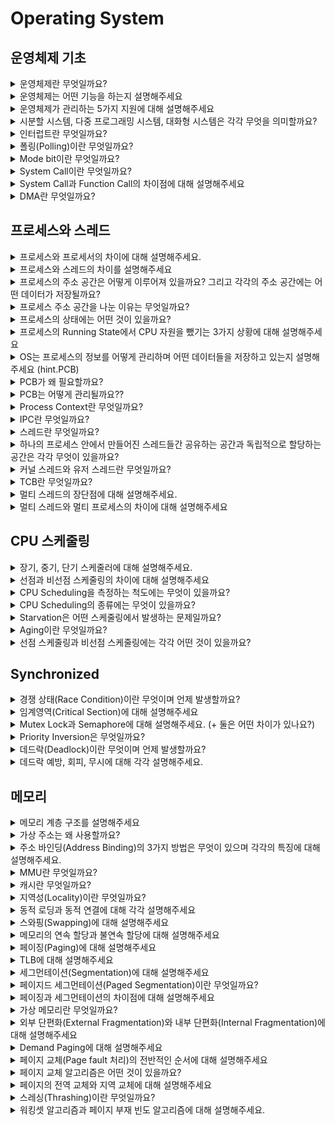 # Operating System

## 운영체제 기초
<details>
<summary>운영체제란 무엇일까요?</summary>

<hr>

**운영 체제(OS, Operating System)** 란 컴퓨터 시스템의 자원을 효율적으로 관리하며 사용자가 컴퓨터를 편리하고 효과적으로 사용할 수 있는 환경을 제공하는 여러 프로그램들의 모임이다. 그리고 응용 프로그램과 하드웨어 간의 인터페이스로서 다른 응용 프로그램이 유용한 작업을 할 수 있도록 환경을 제공해준다.

넓은 의미에서는 커널 뿐만 아니라 시스템을 위한 유틸리티를 포함하는 개념을 갖고 있으며 좁은 의미에서는 메모리에 올라가있는 커널을 의미한다.

> 커널이란?
>
> - 전체 운영체제 코드 중 메모리에 올라가있는 부분을 커널이라고 한다.

<hr>
</details>

<details>
<summary>운영체제는 어떤 기능을 하는지 설명해주세요</summary>

<hr>

- CPU 스케줄링
- 메모리 관리
- 파일 관리
- 입출력 관리
- 프로세스 관리
- 네트워킹
- 보호
    - 시스템의 오류를 검사하고 복구합니다.
    - 자원 보호 기능을 제공합니다.

<hr>
</details>

<details>
<summary>운영체제가 관리하는 5가지 지원에 대해 설명해주세요</summary>

<hr>

**프로세스 관리**

- 프로세스의 스케줄링과 동기화 관리를 담당한다.
- 프로세스의 생성과 제거, 시작과 정지, 메시지 전달 등의 기능을 담당한다.

**저장장치 관리**

저장장치에는 1차 저장장치인 메인 메모리와 2차 저장장치인 하드디스크, NAND등이 있다. 운영체제는 이러한 저장장치를 관리하며 프로세스에게 메모리 할당 및 회수, 파일 생성과 삭제, 변경, 유지 등의 관리를 한다.

- 1차 저장장치 (Main Memory)
    - 프로세스에 할당하는 메모리
    - 영역의 할당과 해제각 메모리 영역 간의 침범 방지
    - 메인 메모리의 효율적 활용을 위한 가상 메모리 기능
- 2차 저장장치(HDD, NAND Flash Memory 등)
    - 파일 형식의 데이터 저장
    - 이런 파일 데이터 관리를 위한 파일 시스템을 OS에서 관리
    - `FAT, NTFS, EXT2, JFS, XFS` 등 많은 파일 시스템들이 개발되어 사용 중

**네트워킹**

TCP/IP기반의 인터넷에 연결하거나 응용 프로그램이 네트워크를 사용하면 OS에서 네트워크 프로토콜을 지원해야한다. 이처럼 OS는 응용 프로그램과 하드웨어 사이의 인터페이스 역하을 하며 하드웨어를 소프트웨어적으로 제어 및 관리를 하는 것을 알 수 있다.

**주변장치 관리**

- 입출력 장치의 스케줄링 및 전반적인 관리를 담당한다.
- 디바이스 드라이버를 OS가 관리하여 여러 하드웨어를 사용할 수 있게 해준다.

**사용자 관리**

사용자별 계정을 관리할 수 있는 사용자 관리 기능을 제공한다.

<hr>
</details>

<details>
<summary>시분할 시스템, 다중 프로그래밍 시스템, 대화형 시스템은 각각 무엇을 의미할까요?</summary>

<hr>

- CPU 작업시간을 여러 프로그램이 나누어 쓰는 시스템을 **시분할 시스템(time sharing system)**이라고 부른다.
- 메모리 공간을 분할해 여러 프로그램들을 동시에 메모리에 올려서 처리하는 시스템을 **다중 프로그래밍 시스템(multi-programming system)**이라고 한다.
- 사용자 관점에서 각 프로그램에 대한 키보드 입력의 결과를 곧바로 화면에 보여주는 것과 같은 시스템을 **대화형 시스템(interactive system)**이라고 한다.

→ 세 시스템 모두 여러 프로그램이 하나의 컴퓨터에서 동시에 실행되는 다중작업용 운영체제에 속한다.

<hr>
</details>

<details>
<summary>인터럽트란 무엇일까요?</summary>

<hr>

CPU가 프로그램을 실행하고 있는중 예기치 않은 상황이나 지금보다 먼저 수행해야하는 일이  발생한 경우 현재 실행 중인 작업을 즉시 중단하고, 발생된 상황에 대한 우선 처리가 필요함을 CPU에게 알리는 것을 의미한다.

- 하드웨어적으로 시그널을 확인하는 방식이다.
- 인터럽트 발생시에만 처리를 하여 시스템 부하가 적다.

이러한 인터럽트는 크게 하드웨어 인터럽트와 소프트웨어 인터럽트로 나뉘게 된다.

### 하드웨어 인터럽트

각각의 Hardware I/O device에서 발생한 인터럽트를 하드웨어 인터럽트라고 한다.

- 종류
  - 입출력 인터럽트 (I/O interrupt) - 입출력 작업의 종료나 입출력 오류에 의해 CPU의 기능이 요청됨
  - 정전,전원 이상 인터럽트(Power fail interrupt) - 전원 공급의 이상
  - 기계 착오 인터럽트(Machine check interrupt) - CPU의 기능적인 오류
  - 외부 신호 인터럽트(External interrupt) - I/O 장치가 아닌 오퍼레이터나 타이머에 의해 의도적으로 프로그램이 중단된 경우

### 소프트웨어 인터럽트 (= trap)

- CPU 내부에서 자신이 실행한 명령이나 CPU의 명령 실행에 관련된 모듈이 발생하는 경우 발생한다.
- 프로그램의 오류에 의해 생기거나 System call을 호출할 때 발생한다.
- 종류
  - **System call**: 애플리케이션이 kernel의 함수를 실행하기 위해 system call을 발생시킨다.
  - Exception
    - divide by zero, overflow/underflow, etc..

### 인터럽트 실행 과정

![Untitled](img/os/interrupt.png)

- Device controller는 요청한 작업이 끝나면 interrupt를 발생시켜 interrupt request line에 쌓아 둔다.
- CPU는 각각의 instruction이 끝날 때마다 interrupt line이 setting됐는지 확인을 하고 setting됐으면 CPU는 instruction의 수행을 멈추고 interrupt handler를 통해 interrupt를 처리한다.
- Interrupt가 발생하면 CPU는 interrupt vector로 실행을 전송한다. Interrupt vector는 interrupt service routine의 address를 알고 있어 해당 address를 알려주고 CPU는 해당 service routine을 실행시킨다. 실행이 끝나면 작업을 마친 프로세스를 block 상태에서 ready상태로 변경하고 기존의 수행 중이던 process를 이어서 수행한다. (프로세스의 우선순위에 따라 인터럽트 처리를 마친 프로세스를 바로 실행할 수도 있다.)

### 📚 Reference
- [인터럽트(Interrupt)의 개념과 종류](https://raisonde.tistory.com/entry/%EC%9D%B8%ED%84%B0%EB%9F%BD%ED%8A%B8Interrupt%EC%9D%98-%EA%B0%9C%EB%85%90%EA%B3%BC-%EC%A2%85%EB%A5%98)
- [[OS] Interrupt 인터럽트란?](https://doh-an.tistory.com/31)

<hr>
</details>

<details>
<summary>폴링(Polling)이란 무엇일까요?</summary>

<hr>

- 인터럽트와 같게 CPU가 다른 프로세스를 실행하는 동안 디바이스로 부터 발생하는 이벤트들을 처리하는 방법 중 하나이다.
- 폴링 방식은 특정 주기마다 CPU가 디바이스들이 serving(이벤트 처리)이 필요한지 체크하여야해서 CPU 사이클의 낭비가 발생한다.
    - 폴링은 특정 주기마다 CPU가 디바이스를 poll할 때만 serving이 가능하다. 하지만 인터럽트는 언제든지 발생할 수 있다.
- 인터럽트와 다르게 소프트웨어적으로 시그널을 확인하는 방식이다.
- 장점으로는 구현이 쉽고 우선순위의 변경이 용이하다는 점이 있다.

> 인터럽트는 폴링 방식과 다르게 하드웨어로 지원을 받아야하는 제약이 있다. 하지만 폴링 방식보다 신속하게 대응하는 것이 가능하여 실시간 대응이 필요할 때 필수적인 기능이다. 즉, 인터럽트는 발생시기를 예측하기 힘든 경우 컨트롤러가 가장 빠르게 대응할 수 있는 방식이다.


### 📚 Reference
- [Interrupt와 polling의 차이](https://seonggyu.tistory.com/26)

<hr>
</details>

<details>
<summary>Mode bit이란 무엇일까요?</summary>

<hr>

- 사용자 장치의 잘못된 수행으로 다른 프로그램 및 운영체제에 피해가 가지 않도록 하기 위한 Mode bit이라는 보호장치가 존재한다.
- Mode bit은 **하드웨어적**으로 두가지 모드의 operation을 지원한다.
  - 1이면 user mode (사용자 프로그램 수행)
  - 0이면 kernel mode (OS코드 수행)
- Privileged instruction은 파일을 다루거나 I/O에게 request를 하는 등 OS만 실행할 수 있는 instruction으로 kernel mode에서만 수행가능하다.
- 만약 user mode에서 실행하려고 하면 프로그램을 종료하고 software interrupt가 발생한다. User Program이 hardware에 접근하려면 system call을 통해 실행하여야 한다.

<hr>
</details>

<details>
<summary>System Call이란 무엇일까요?</summary>

<hr>

User program이 접근하지 못하는 OS만의 Privileged instruction을 실행하기 위해 OS에게 특정 일들을 수행해달라고 요청하는 것으로 Software interrupt이다. 이는 User program과 OS사이의 interface를 제공한다.

System call이 발생하면 mode bit을 0으로 변경하여 요청된 작업을 처리하고 다시 유저모드인 1로 변경하여 유저 프로세스가 수행되게 된다.

<hr>
</details>

<details>
<summary>System Call과 Function Call의 차이점에 대해 설명해주세요</summary>

<hr>

![Untitled](img/os/systemCall_vs_functionCall.png)

fuction call은 같은 process 내에서 process 내에 있는 function 을 불러서 수행하는 것이다. 반면에 System call은 OS의 도움을 받아 OS의 function을 불러서 수행하는 것이다.

<hr>
</details>

<details>
<summary>DMA란 무엇일까요?</summary>

<hr>

- 모든 메모리의 접근은 CPU에 의해 접근이 가능하여, 메모리의 접근을 위해서는 CPU에게 인터럽트를 발생시켜 부탁해야 했다. 이러한 구조는 모든 메모리 연산이 필요할 때마다 interrupt를 발생시키고, CPU는 인터럽트를 처리하기 위해 로컬버퍼와 메모리 사이에서 데이터를 옮기는 일까지 진행했다. 이러한 이유때문에 CPU의 효율성이 떨어지는 문제가 존재하였다. 비효율을 극복하기 위해 CPU이외에 메모리 접근이 가능한 장치가 있는데 이를 DMA(Direct Memory Access)라고 한다.
- DMA는 일종의 컨트롤러 장치로서, CPU가 입출력 장치들의 메모리 접근 요청에 의해 자주 인터럽트 당하는 것을 막아주는 역할을 한다.
- **DMA를 사용하면 로컬버퍼에서 메모리로 데이터를 읽어오는 작업을 CPU가 아닌 DMA가 대행하게 된다.** 덕분에 CPU가 인터럽트를 처리할 필요가 없다.
- DMA는 바이트단위가 아닌 블록 단위로 데이터를 메모리로 읽어온 후 CPU에게 인터럽트를 발생시켜 작업의 완료를 알린다.
  - CPU에 발생하는 인터럽트의 빈도를 줄여 CPU를 좀 더 효울적으로 관리할 수 있게 해준다.

<hr>
</details>

## 프로세스와 스레드
<details>
<summary>프로세스와 프로세서의 차이에 대해 설명해주세요.</summary>

<hr>

- 프로세스는 코드로 작성된 프로그램이 메모리에 적재되어 사용할 수 있는 상태가 된 것이다. 즉, 메모리 상에서 실행중인 프로그램을 프로세스라고 한다.
- 프로세서는 CPU를 의미한다.

<hr>
</details>

<details>
<summary>프로세스와 스레드의 차이를 설명해주세요</summary>

<hr>

- 프로세스는 메모리에 적재된 하나의 프로그램을 의미한다.
- 스레드는 CPU에서 동작하는 가장 작은 단위의 작업 단위이다.

> 프로세스는 운영체제로부터 자원을 할당받는 작업의 단위이고 스레드는 프로세스가 할당받은 자원을 이용하는 실행의 단위이다.

> 하나의 프로세스는 1개 이상의 여러 스레드가 들어갈 수 있으며 컨테이너는 스레드를 관리하는 컨테이너로 볼 수 있다.

<hr>
</details>

<details>
<summary>프로세스의 주소 공간은 어떻게 이루어져 있을까요? 그리고 각각의 주소 공간에는 어떤 데이터가 저장될까요?</summary>

<hr>

- **Text (Code)**: 코드 자체를 구성하는 메모리 영역
- **Data**:  전역변수, 정적 변수, 배열과 같은 static data (global variable)
  - 초기화된 데이터는 data 영역에 저장하며 초기화되지 않은 데이터는 bss 영역에 저장한다.
- **Stack**: 지역변수, 매개변수, 리턴 값과 같은 데이터를 저장하는 임시 메모리 영역이다. (local variable, function parameter, return address)
- **Heap**: run time 시점에 동적 할당되는 데이터들이 저장된다. (malloc, java object)

  > C에서 Pointer 변수 같은 경우 stack에는 데이터의 주소값들이 저장이 되고 heap에는 실제 값이 저장된다.

  > Java의 경우 객체 생성에서 비슷한 예시가 있다.
  >
  >
  > ![Untitled](img/os/process_stack_heap.png)
  >
  > int a,b는 local variable이어서 stack에 저장이 되고 class1 obj도 local variable이어서 stack에 저장이 되는데 object의 실제 내용은 heap에 저장이 되고 stack에서는 주소값을 갖고 있다. object는 생성이 되면 처음에는 stack에 주소값만 생성이 되고 실제로 할당이 되면 그때서야 heap이 생성되고 실제 데이터가 저장이 된다.

<hr>
</details>

<details>
<summary>프로세스 주소 공간을 나눈 이유는 무엇일까요?</summary>

<hr>

최대한 데이터를 공유하며 메모리 사용량을 줄이기 떄문이다.

Code와 같은 프로그램 자체의 정보는 같은 변함이 없는 같은 내용이기에 따로 관리를 하며 공유를 한다. 반면에 Stack, Data는 스택 구조의 특성과 전역 변수의 활용성을 위해서 나누게 되었다.

<hr>
</details>

<details>
<summary>프로세스의 상태에는 어떤 것이 있을까요?</summary>

<hr>

![Untitled](img/os/process_state.png)

- **New**: process가 생성중인 상태
- **Ready**: CPU를 사용하려고 기다리는 상태 (할당이 되면 바로 시행하려고 proces 가 메모리에 올라가 있다.)
- **Running**: CPU를 잡고 instruction을 수행중인 상태
- **Blocked(wait, sleep)**: CPU를 주어도 당장 instruction을 수행할 수 없는 상태, process 자신이 요청한 event (I/O, 공유하는 데이터 등)가 즉시 만족되지 않아 이를 기다리는 상태이다. 요청한 event가 수행을 마치면 interrupt를 발생시키고 blocked상태의 process를 ready queue에 옮겨준다.
- **Terminated**: 수행이 끝난 상태

<hr>
</details>

<details>
<summary>프로세스의 Running State에서 CPU 자원을 뺐기는 3가지 상황에 대해 설명해주세요</summary>

<hr>

1. Interrupt가 발생했을 때 (timer도 포함)
2. I/O request를 하기 위해 system call을 하여 waiting상태로 넘어가는 경우
3. Process의 수행이 끝나서 terminated로 되는 경우

<hr>
</details>

<details>
<summary>OS는 프로세스의 정보를 어떻게 관리하며 어떤 데이터들을 저장하고 있는지 설명해주세요 (hint.PCB)</summary>

<hr>
각각의 Process들은 OS의 관리를 받게 되는데 이때 OS는 process의 현재 정보들을 알기 위해 PCB(Process Control Block)를 사용한다.

PCB는 아래의 정보들을 저장하고 있다.

- Process **state**
- Process number: process id (**pid**)
- **Program counter** (PC) - next instruction address
- **CPU register** – contents of registers (in CPU)
- etc (Owner, CPU Usage, Memory Usage, Process Priority, I/O status information)

<hr>
</details>

<details>
<summary>PCB가 왜 필요할까요?</summary>

<hr>

CPU core는 하나의 프로세스가 사용하지 않고 여러 프로세스가 공유해서 사용한다. 이때 프로세스의 교체(Context switching)이 발생할 때마다 실행중인 CPU에 올라간 프로세스의 정보를 변경해야하고, 프로세스들은 추후 CPU 이용 순서가 왔을 때 이전 작업 내용을 이어서 하기 위해 정보를 저장해야할 필요가 있다. 운영체제는 이러한 프로세스의 정보를 PCB를 통해 저장하고 관리하고 있다.

Context Switching이 발생할 때는 PCB의 값들을 변경하게 되며 PCB의 정보를 통해 연산을 이어서 한다.

<hr>
</details>

<details>
<summary>PCB는 어떻게 관리될까요??</summary>

<hr>

- kernel의 data영역은 CPU, memory, disk등의 데이터들을 각각 갖고 있다. 그리고 각각의 process의 정보들을 갖고 있는 PCB들이 존재한다. 즉, PCB는 kernel의 data 영역에서 관리된다.

  ![Untitled](img/os/pcb_in_os.png)

- 이때 PCB들은 Linked List 방식으로 관리가 된다. PCB List Head에 PCB들이 생성될 때마다 붙게 된다. 주소값으로 연결이 이루어져 있는 연결리스트이기 때문에 삽입 삭제가 용이하다.
- 프로세스가 생성되면 PCB가 생성되고 프로세스가 종료되면 PCB도 제거된다.

<hr>
</details>

<details>
<summary>Process Context란 무엇일까요?</summary>

<hr>

- 프로세스 문맥(Process Context)이란 프로세스가 현재 어떤 상태에서 수행되고 있는지 정확히 규명하기 위해 필요한 정보를 의미한다.
- 시분할 시스템에서는 CPU의 제어권을 공유하기에 프로세스를 재개하는 시점에 대한 정보를 알기 위해 Process Context를 이용한다.
- 프로세스의 주소공간(코드, 데이터, 스택 상태)등을 비롯해 레지서터의 값, 시스템 콜 등을 통해 커널에서 수행한 일의 상태, 프로세스에 관해 커널이 관리하고 있는 각종 정보 등을 포함한다.
- 하드웨어 문맥, 프로세스 주소 공간, 커널상의 문맥으로 나누어볼 수 있다.
  - 하드웨어 문맥: CPU의 수행 상태를 나태는 것으로 **PC**와 **레지스터**에 저장한 값들
  - 프로세스 주소 공간: **코드**, **데이터**, **스택**으로 구성되는 주소공간
  - 커널 상의 문맥: **PCB**, **커널 스택**과 같은 자료구조
- 실행중인 프로세스가 발생할 때, 문맥을 교환하는 것을 Context Switching이라고 한다.
  - Context Switching은 타이머 인터럽트나 입출력 요청 시스템 콜을 통해 프로세스가 blocking 상태로 이동할 때만 발생하며, 그 외의 system call이나 context switching에는 발생하지 않는다.

    > 단순히 사용자 모드에서 커널 모드로 바뀌어 특권명령을 수행하는 시스템 콜이나 인터럽트는 단순히 커널 모드에서 처리하고 사용자모드로 바뀌게 된다. context switching은 없다!!!


<hr>
</details>

<details>
<summary>IPC란 무엇일까요?</summary>

<hr>

경우에 따라서 독립적인 프로세스들이 협력할 때 업무의 효율성이 증진될 수 있다.

- 부분적인 처리 결과나 정보 공유, 처리 속도 향상 등

이를 위해 운영체제는 프로세스간 협력 메커니즘을 제공한다. 대표적으로는 **IPC(Inter-Proess Communiacation)**이 있다.

즉, IPC란 하나의 컴퓨터 안에서 실행 중인 서로 다른 프로세스간에 발생하는 통신을 말한다.

### IPC 종류

> 대표적인 Message Passing과 Shared Memory만 알아도 된다.
>

**익명 PIPE**

익명 파이프는 부모-자식 프로세스간 통신처럼 통신할 프로세스를 명확히 알 수 있는 경우에 사용한다.

파이프는 두 개의 데이터를 연결하는데 하나의 프로세스는 데이터를 쓰기만하고, 다른 프로세스는 데이터를 읽기만하는 단방향 통신이다. (**반이중 통신**이라고도 불린다.) 그래서 양방향 통신을 하고 싶으면 2개의 파이프를 만들어야 한다.

간단하게 사용할 수 있는 장점이 있고 단순한 데이터의 흐름을 가질 땐 해당 파이프를 사용하는 것이 효율적이나 **전이중통신(양방향 통신)**을 위해 2개의 파이프를 만들어야 할 때는 구현이 복잡해진다는 단점이 있다.

**Named PIPE(FIFO)**

Named 파이프는 전혀 모르는 상태의 프로세스들 사이의 통신에 사용한다.

부모 프로세스와 무관한 다른 프로세스도 통신이 가능하다. 하지만 익명 파이프처럼 읽기/쓰기가 동시에 불가능하여 전이중 통신을 만들기 위해서는 2개의 파이프를 만들어야 한다.

**Message Passing**

두 프로세스의 주소 공간이 달라 메시지를 직접 전달할 수는 없고 통신하기를 원하는 두 프로세스 사이에 communication link를 생성한 후 커널의 `send()`, `recieve()` 연산을 통해 메시지를 주고받는다.

> `send()`, `recieve()` 연산은 시스템 콜을 통해 사용할 수 있다.
>

메시지 전달은 전송 대상이 다른 프로세스인지 아니면 메일박스라는 일종의 저장공간인지에 따라 다시 직접 통신(direct communication)과 간접 통신(indirect communication)으로 나뉘게 된다.

**Shared Memory**

파이프, 메시지 큐가 통신을 이용한 설비라면, **공유 메모리는 데이터 자체를 공유하도록 지원하는 설비**이다.

Shared memory를 사용하면 특수한 공간이 생기는데 이 공간을 process들이 각자 자신의 공간이라고 생각하며 사용한다. 프로세스가 공유 메모리 할당을 커널에 요청하면 커널은 해당 프로세스에 메모리 공간을 할당해주고 이후에 모든 프로세스는 해당 메모리에 접근할 수 있다.

해당 방법은 중개자 없이 곧바로 메모리에 접근할 수 있어서 IPC 중에서 가장 빠르게 작동한다. 하지만 2개 이상의 Process가 동시에 접근하려는 문제(Proces synchronization)와 Multi Processor에서의 Cache Coherence Problem이 발생할 수 있다.

**Memory Map**

공유 메모리처럼 메모리를 공유하는 방법이다. 메모리 맵은 열린 파일을 메모리에 매핑시켜 공유하는 방식이다.

주로 파일로 대용량 데이터를 공유해야 할 때 사용한다.

**Socket**

네트워크 통신을 통해 데이터를 공유한다.

클라이언트와 서버가 소켓을 통해서 통싢는 구조로 원격에서 프로세스간 데이터를 공유할 때 사용한다.

> 이러한 IPC 통신에서 프로세스 간 데이터를 동기화하고 보호하기 위해 세마포어와 뮤텍스를 사용한다.

<hr>
</details>

<details>
<summary>스레드란 무엇일까요?</summary>

<hr>

CPU가 동작하는 가장 작은 단위를 스레드(thread)라고 한다.
사용자들이 2개의 같은 program을 이용하는 경우는 program들은 동일한 code를 실행하고 data들을 공유하고 싶을 것이다. 그래서 code와 data를 같이 공유하며 사용하자라고 만든 것이 thread이다

- 하나의 Process는 한개 이상의 스레드로 구성된다.
- 동일한 프로그램을 여러 개 띄우더라도 process가 하나만 만들어진다. (code, data이 하나만 만들어진다는 뜻.)
- IPC없이 바로 shared memory에 접근 가능하다
- Process들끼리 바꾸는 context switching보다 Thread를 변경하는 것이 overhead가 적다.
- 새로운 스레드를 만들 때는 PC, Register, Stack에 대한 공간만 만들면 됨으로 프로세스를 만드는 것보다 memory와 time 측면에서 이점이 있다.

<hr>
</details>

<details>
<summary>하나의 프로세스 안에서 만들어진 스레드들간 공유하는 공간과 독립적으로 할당하는 공간은 각각 무엇이 있을까요?</summary>

<hr>

- 공유하는 공간: Code, Data (OS Resource도 공유한다.)
- 각각 관리하는 공간: PC, Register, Stack
  - TCB(Thread Control Block)으로 관리

<hr>
</details>

<details>
<summary>커널 스레드와 유저 스레드란 무엇일까요?</summary>

<hr>

### Kernel thread

- thread_create system call을 통해 생성되며 Kernel의 support를 받아 kernel이 thread의 존재를 알게 된다.
- 각각의 thread는 TCB를 갖는다. (TCB의 정보들은 PCB안에 있다.)
- **장점** : Parallelism과 Concurrency를 지원한다.

  (Concurrency: 하나의 스레드가 block 상태에 있어도 다른 스레드가 실행 가능하다.)

- **단점** : thread들은 kernel을 통해서 operation을 해야하기에 User thread보다 무겁다.

### User thread

![Untitled](img/os/user_thread.png)

- Implement thread in user library.
- 생성을 위해 system call이 필요 없다.
- 하나의 kernel thread안에 여러 개의 user thread가 mapping되어서 만들어진다.
- **장점** : kernel이 존재를 몰라서 user space안에서 thread library에 의해 관리된다. system call이 필요 없어서 빠르다.
- **단점** : 하나의 user thread가 system call을 만들면 전체 thread가 blocked 상태가 된다 또한 Parallelism을 지원하지 않는다.

<hr>
</details>

<details>
<summary>TCB란 무엇일까요?</summary>

<hr>

- 프로세스를 PCB를 통해 관리하듯이 스레드는 TCB(Thread Control Block)라는 구조를 통해 관리된다.
- TCB의 정보는 PCB안에 있다.
- 각각의 Kernel Thread에만 생성된다.
- PC, register의 정보를 갖고 있다.
- ready queue는 CPU를 기다리고 있는 TCB의 리스트로 context switch를 할때마다 TCB들에 있는 각각의 PC, register 정보를 바꿔주게 된다.

<hr>
</details>

<details>
<summary>멀티 스레드의 장단점에 대해 설명해주세요.</summary>

<hr>

하나의 프로세스에 여러 스레드로 자원을 공유하며 작업을 나누어 수행하는 것이다.

**장점**

- 독립적으로 프로세스를 생성하는 것에 비해 PC, Register, Stack에 대한 공간만 만들면 됨으로 프로세스를 만드는 것보다 memory와 time 측면에서 이점이 있다.
- 시스템의 처리율이 향상된다.
- 스레드간 데이터를 주고받는 것이 간단해지고 시스템 자원 소모가 줄었다.
- 스레드 사이의 작업량이 적어 Context Switching이 빠르다. (캐시 메모리를 비울 필요가 없다)
  - Non-blocking system call을 하여 효율적이다.
    - Single thread는 I/O작업을 하면 process전체가 waiting으로 가게 되는 blocking system인데 multi-thread process같은 경우는 하나의 thread가 I/O작업을 하여 해당 thread가 waiting으로 가더라도 다른 thread가 CPU를 할당받아 사용할 수 있는 Non-blocking system이다.
- 간단한 통신 방법으로 프로그램의 응답시간과 통신 비용이 단축됐다. (IPC없이 Shared 메모리에 접근 가능)

**단점**

- 자원을 공유하기에 bottle neck, deadlock과 같은 동기화 문제가 발생할 수 있다.
- 주의깊은 설계가 필요하고 디버깅이 어렵다.
- 하나의 스레드에 문제가 생기면 전체 프로세스가 영향을 받는다.
- 단일 프로세스 시스템의 경우 효과를 기대하기가 어렵다.

<hr>
</details>

<details>
<summary>멀티 스레드와 멀티 프로세스의 차이에 대해 설명해주세요</summary>

<hr>

> 멀티 프로세스는 하나의 프로그램을 여러 개의 프로세스로 구성하여, 각 프로세스가 하나의 작업을 처리하는 것을 의미한다.
>

> 멀티 스레드는 하나의 프로세스에 여러 스레드가 자원을 공유하며 작업을 나누어 수행하는 것이다.
>

차이

- 멀티 스레드는 멀티 프로세스보다 작은 메모리 공간을 차지하고 Context Switching이 빠른 장점이 있지만, 동기화 문제와 하나의 스레드 장애로 전체 스레드가 종료될 위험을 갖고 있다.
- 멀티 프로세스는 하나의 프로세스가 죽더라도 다른 프로세스에 영향을 주지 않아 안정성이 높지만, 멀티 스레드보다 많은 메모리 공간과 CPU 시간을 차지하는 단점이 있다.
- 두 방법은 동시에 여러 작업을 수행하는 점에서 동일하지만, 각각의 장단이 있음으로 적용하는 시스템에 따라 적합한 동작 방식을 선택하고 적용해야 한다.

### 📚 Reference
- [[OS]멀티 프로세스와 멀티 스레드의 차이는 무엇일까?](https://livenow14.tistory.com/67)

<hr>
</details>

## CPU 스케줄링
<details>
<summary>장기, 중기, 단기 스케줄러에 대해 설명해주세요.</summary>

<hr>

**장기 스케줄러(long term scheduler)**

- 장기 스케줄러는 작업 스케줄러(job scheduler)라고도 불리며, 어떤 프로세스를 준비 큐에 진입시킬지 결정하는 역할을 한다.
  - ready queue에 있는 작업들은 CPU에서 실행되기 위해 프로세스 메모리를 보유하여야 하여 장기 스케줄러는 메모리를 할당하는 문제에 관여한다. → 메모리 할당 승인을 결정
  - 메모리에 올라가있는 프로세스의 수(degree of multiprogramming)를 조절한다.

  > 현대의 시분할 시스템의 운영체제에서는 프로세스가 시작 상태가 되면 장기 스케줄러 없이 곧바로 프로세스에 메모리를 할당해 준비 큐에 넣어준다. → 장기 스케줄러 대신 중기 스케줄러를 사용
>

**단기 스케줄러(short term scheduler)**

- 단기 스케줄러는 CPU 스케줄러라고도 하며, ready queue의 프로세스 중에서 어떤 프로세스를 다음번에 실행 상태로 만들 것인지 결정한다.
- 시분할 시스템에서는 타이머 인터럽트가 발생하면 단기 스케줄러가 호출된다.

**중기 스케줄러(medium term scheduler)**

- 현대의 시분할 시스템용 운영체제에서는 장기 스케줄러 대신 중기 스케줄러를 두는 경우가 많다.
- 너무 많은 프로세스에게 메모리를 할당해 시스템의 성능이 저하되는 경우 이를 해결하기 위해 메모리에 적재된 프로세스의 수를 동적으로 조절하기 위해 추가된 스케줄러이다. (장기 스케줄러와 같이 메모리에 올라와 있는 프로세스 수를 조절하는 역할 수행)
- 프로세스당 보유 메모리양이 지나치게 적어진 경우 이를 완화시키기 위해 일부 프로세스를 메모리에서 디스크로 스왑 아웃(swap out)시키는 역할을 수행한다.
  - 0순위: block 상태의 프로세스
  - 그럼에도 부족하다면? 타이머 인터럽트의 발생으로 준비큐로 이동하는 프로세스를 swap out!
- 중기 스케줄러에는 중지(suspended, stopped) 상태가 추가되어 운영된다.
  - 중지 상태의 프로세스들은 메모리를 조금도 보유하지 않고 디스크에 스왑 아웃된 상태로 존재한다.

<hr>
</details>

<details>
<summary>선점과 비선점 스케줄링의 차이에 대해 설명해주세요</summary>

<hr>

**Non-preemtive(비선점)**

- Process가 CPU를 스스로 놔줄 때까지 기다리는 스케줄링 방식이다. Process들은 종료 또는 I/O 작업을 하기 전까지는 CPU를 지속적으로 사용할 수 있다.
- CPU를 놓아줄 때까지 기다려야해서 preemtive에 비하여 context switch가 적게 일어나 Overhead가 적다. 하지만 새로운 작업을 요청해도 자신의 순서가 오기까지 오래 기다려야 하기에 response time이 오래걸리는 단점이 있다.
- 바로바로 반응해야하는 프로그램들에는 좋지 못하다.

**Preemtive(선점)**

- interrupt를 통해 강제로 CPU를 뺐는 방법이다.
- 현대 대부분의 OS는 preemtive방식이다.
- race condition이 발생한다.

<hr>
</details>

<details>
<summary>CPU Scheduling을 측정하는 척도에는 무엇이 있을까요?</summary>

<hr>

- **CPU utilization**: CPU를 얼마나 사용하는지, 높을수록 효율적으로 사용하는 거라 좋다.
- **Throughput**:  시간당 수행한 작업의 양
- **Turnaround time**
  - 프로세스가 종료되기까지 걸린 시간
  - waiting시간, 실행 시간을 모두 합친 것으로 process가 생성되어서 종료되기까지 총 시간
- **Waiting time**
  - ready queue에서 기다린 총 시간
  - waiting queue에서 기다리는 전체 시간을 의미
  - turnaround time과 함께 CPU scheduling 알고리즘의 성능을 측정하는 변수로 사용
- **Response time**
  - 프로세스가 생성되고 첫번째 응답이 있기까지 걸린 시간
  - interactive and real-time system 프로그램 측정에 사용된다.

<hr>
</details>

<details>
<summary>CPU Scheduling의 종류에는 무엇이 있을까요?</summary>

<hr>

### **First-come, First-Served (FCFS)**

- Queue와 같이 먼저 들어온 것이 먼저 수행되는 스케줄링 방법이다.
- Non-preemtive scheduling방법이다.
- **Convoy Effect** 가 발생할 수 있다.

  > Convoy Effect란?
  >
  >
  > I/O bound process 들이 늦게 들어오고 CPU bound process들이 먼저 들어오게 된다면 실행 시간이 적은 I/O bound process들은 많은 시간을 기다려야하는데 이러한 상황을 Convoy Effect라고 한다.
  >
  > ![Untitled](img/os/convoy_effect.png)
>

### Shortest-Job-First (SJF) scheduling

- CPU burst가 짧은 것부터 실행을 하여 waiting time을 최소 시키는 스케줄링 방법이다.
- 평균 waiting time이 가장 적다
- SJF에서는 CPU bust length가 어떤지는 확실히 알 수가 없어서 예측을 해야한다. 예측은 과거의 데이터를 갖고 exponential moving average를 하여 CPU burst를 예측한다.
- Nonpreemptive SJF, Preemptive SJF가 존재한다.

![Untitled](img/os/cpu_scheduling_sjf.png)

> **Shortest-Remaining-Time-First (SRTF)**
>
> - Preemptive SJF이다.
> - preemptive SJF는 새로운 process가 들어왔을때 또는 process가 종료됐을때마다 어떤 process의 burst time이 가장 작은지 판별을 하고 현재 실행되고 있는 process보다 더 짧은 burst time을 가진 process가 있다면 context switch를 한다.
    >
    >     ![Untitled](img/os/cpu_scheduling_srtf.png)

- SJF 장점
  - waiting time을 최소화한다.
  - 짧게 끝낼 수 있는 process들을 먼저 실행시켜서 process의 수를 최소화한다.
- SJF 단점
  - CPU burst time은 예측으로만 알 수 있는데 예측이 틀릴 수 있기에 실제 적용이 힘들다.
  - **Starvation Problem**이 발생할 수 있다.

    > Starvation이란?
    >
    > - burst time이 짧은 process들이 계속 들어오면 burst time의 길이가 긴 process는 실행되지 못하고 무한정 기다리게 된다. 이러한 문제를 Starvation이라고 한다.

### HRN (Hightest Response-ratio Next)

- SJF의 단점을 보완하여 우선순위를 계산하여 CPU 선점의 불평등을 보완한 방법이다.
- 프로세스가 실제 실행될 시간과 대기 시간에 따라 우선순위를 결정한다.
- 우선순위 = (대기시간 + 실행시간) / (실행시간)

### **Round Robin (RR)**

![Untitled](img/os/cpu_scheduling_rr.png)

- Timer를 사용하여 time quantum이후에 실행중인 일을 중단하고 다른 process로 context switch 시키는 실행시키는 스케줄링 방법이다.
- 일반적으로 SJF보다 평균 waiting time이 높다. 하지만 공정하고 starvation이 발생하지 않는다.
- 성능은 time quantum을 매우 크게 설정하면 FCFS와 같이 실행되고 매우 작게 설정하면 context switch time이 증가하여 overhead가 매우 높아져 비효율적으로 된다.
- 장점
  - 모두 돌아가며 수행하기에 response time이 적다.
  - FCFS와 비교하였을 때 I/O bound process에 한해서 waiting time이 크게 줄어든다. SJF보다는 일반적으로 waiting time이 길다.
  - SJF의 문제인 starvation이 발생하지 않는다.
- 단점
  - 길이가 비슷한 process들을 수행시키면 turnaround time이 증가하는 문제점이 있다.
  - preemtive 방식이기에 context switching을 하는 overhead가 발생한다.

### **Priority Scheduling**

![Untitled](img/os/cpu_scheduling_priority.png)

- Priority가 높은 process들부터 먼저 수행하는 스케줄링 방법이다.
- SJF도 priority scheduling중 하나이다. (우선순위를 job의 길이가 작은 거로 정한 것)
- Starvation이 발생할 수 있다. → 그에 대한 해결책 중 하나가 **Aging**이다.

  > Aging이란?
  >
  > - Aging은 각각의 process마다 시간이 지나면 지날수록 우선순의를 높여주는 방법이다.

### Multileve Queue

![Untitled](img/os/cpu_scheduling_multilevel_queue.png)

- 작업들을 여러 종류의 그룹으로 나누어 여러 개의 큐를 이용하는 기법이다.
  - 커널 작업은 우선순위가 높은 큐에서 실행된다.
- 우선순위가 낮은 큐들이 실행 못하는 걸 방지하고자 각 큐마다 다른 `Time Quantum`을 설정 해주는 방식 사용한다.
  - 우선순위가 높은 큐는 작은 `Time Quantum` 할당하고 우선순위가 낮은 큐는 큰 `Time Quantum` 할당한다.

### Multilevel-Feedback-Queue (다단계 피드백 큐)

![Untitled](img/os/cpu_scheduling_multilevel_feedback_queue.png)

- Multileve Queue에서 time quantum을 다 채운 프로세스는 CPU burst process라고 판단하여 하위 우선순위 큐로 내리는 스케줄링 방법이다.
- **I/O burst process와 같이 짧은 작업들에 우선순위를 주는 방법**이다.
- 처리 시간이 짧은 프로세스를 먼저 처리하기에 평균 turnaround time을 줄여준다.

### Real-time scheduling

- Process중에서 Deadline이 존재하는 것들도 존재한다. Real-time scheduling은 deadline을 지켜주는 스케줄링 방법이다.
- **Rate Montonic Scheduling, Earliest Deadline First Scheduling (EDF)** 이 존재한다.

<hr>
</details>

<details>
<summary>Starvation은 어떤 스케줄링에서 발생하는 문제일까요?</summary>

<hr>

Starvation이란?

- Priority Scheduling에서 우선순위가 높은 process들이 계속 들어오면 우선순위가 낮은 process는 실행되지 못하고 무한정 기다리게 된다. 이러한 문제를 Starvation이라고 한다.
- Priority Scheduling, SJF Scheduling에서 발생한다.

<hr>
</details>

<details>
<summary>Aging이란 무엇일까요?</summary>

<hr>

Aging은 Starvation을 해결하는 방법 중 하나로 각각의 process마다 시간이 지나면 지날수록 우선순의를 높여주는 방법이다.

<hr>
</details>

<details>
<summary>선점 스케줄링과 비선점 스케줄링에는 각각 어떤 것이 있을까요?</summary>

<hr>

**선점 스케줄링**

- SRTF(Shortest Remaining Time First)
- 라운드로빈(Round-Robin)
- 다단계 큐(Multi-level Queue)
- 다단계 피드백 큐

**비선점 스케줄링**

- FCFS(First Come First Service)
- SJF(Shortest Job First)
- 우선순위(Priority)
- HRN(Heighest Response Next)

<hr>
</details>

## Synchronized
<details>
<summary>경쟁 상태(Race Condition)이란 무엇이며 언제 발생할까요?</summary>

<hr>

multicore cpu에서 두개 이상 프로세스가 parallel하게 실행되는 경우 또는 두개 이상의 프로세스가 하나의 single core에서 concurrently하게 실행되는 등 공유 자원에 동시접근하는 문제가 발생할 수 있다.

이와 같이 두개 이상의 프로세스를 두고 경쟁하는 문제를 Race Condition이라고 한다.

### Race Condition이 발생하는 경우

1. **커널 작업을 수행하는 중에 인터럽트 발생하는 경우**
  - 문제점 : 커널모드에서 데이터를 로드하여 작업을 수행하다가 인터럽트가 발생하여 같은 데이터를 조작하는 경우
  - 해결법 : 커널모드에서 작업을 수행하는 동안, 인터럽트를 disable 시켜 CPU 제어권을 가져가지 못하도록 한다.
2. **프로세스가 'System Call'을 하여 커널 모드로 진입하여 작업을 수행하는 도중 context switching이 발생할 때**
  - 문제점 : 프로세스1이 커널모드에서 데이터를 조작하는 도중, 시간이 초과되어 CPU 제어권이 프로세스2로 넘어가 같은 데이터를 조작하는 경우 ( 프로세스2가 작업에 반영되지 않음 )
  - 해결법 : 프로세스가 커널모드에서 작업을 하는 경우 시간이 초과되어도 CPU 제어권이 다른 프로세스에게 넘어가지 않도록 함
3. **멀티 프로세서 환경에서 공유 메모리 내의 커널 데이터에 접근할 때**
  - 문제점 : 멀티 프로세서 환경에서 2개의 CPU가 동시에 커널 내부의 공유 데이터에 접근하여 조작하는 경우
  - 해결법 : 커널 내부에 있는 각 공유 데이터에 접근할 때마다, 그 데이터에 대한 lock/unlock을 하는 방법

<hr>
</details>

<details>
<summary>임계영역(Critical Section)에 대해 설명해주세요</summary>

<hr>

- 각각의 process들은 shared data를 접근하는 부분에 critical section이라고 불리는 code segment를 갖고 있다.
- 동시간대에 하나의 process만 critical section을 실행할 수 있다.
- 각각의 process들은 critical section에 들어갈 때 `entry section`에서 permission에 대해 물어보고 사용 가능하면 들어간다. 실행을 마치면 `exit section`을 통해 사용을 마쳤다는 것을 알리고 `remainder section`을 이어서 실행시킨다.
- Critical section에는 필요 조건이 있다.
  - **Mutual Exclusion**: 하나의 프로세스가 들어오면 다른 프로세스는 못 들어온다.
  - **Progress**: Critical Section을 실행하는 프로세스가 없을 때는 원하는 프로세스는 누구나 들어갈 수 있다.
  - **Bounded** **waiting**: 각각의 process들은 몇번의 시도안에 Critical Section에 들어갈 수 있어야 한다.
- Critical Section은 Mutex Lock 또는 Semaphore로 구현된다.

<hr>
</details>

<details>
<summary>Mutex Lock과 Semaphore에 대해 설명해주세요. (+ 둘은 어떤 차이가 있나요?)</summary>

<hr>

많은 시스템들은 synchronization을 하기 위해 atomic hardware instruction의 도움을 받는다. Atomic instruction은 interrupt를 발생하지 않는다.

mutex lock과 semaphore는 atomic instruction을 사용하기 위한 tool이다. 둘은 atomic instruction의 지원을 받아서 Critical Section을 구현한다.

### Mutex Locks

- 임계 구역을 가진 스레드들의 실행시간이 서로 겹치지 않고 각각 단독으로 실행되게 하는 기술로 공유된 자원의 데이터 혹은 임계영역(Critical Section) 등에 하나의 Process 혹은 Thread만 접근하도록 지원한다. (동기화 대상이 하나)
- Mutual Exclusion(상호 배제)의 약자이다.
- 해당 접근을 조율하기 위해 lock과 unlock을 사용한다. 누군가가 lock을 acquire하게된다면 다른 process들은 critical section을 들어가지 못한다.
  - lock : 현재 임계 구역에 들어갈 권한을 얻어온다 ( 만약 다른 프로세스/스레드가 임계 구역 수행 중이면 종료할 때까지 대기 )
  - unlock : 현재 임계 구역을 모두 사용했음을 알린다. ( 대기 중인 다른 프로세스/스레드가 임계 구역에 진입할 수 있음 )

### Semaphore

- 공유된 자원의 데이터 혹은 임계영역(Critical Section) 등에 정해진 수의 Process 혹은 Thread만 접근하도록 지원한다. (동기화 대상이 하나 이상)
- Semaphore는 S라는 integer variable을 갖고 critical section을 관리한다.
- Wait(S)와 signal(S)는 atomic instruction이다
- Semaphore는 mutex lock보다 활용도가 높다.
- semaphore의 크기에 따라 Binary semaphore, Counting semaphore가 존재
- Deadlock과 Priority Inversion 문제가 발생할 수 있다.

**Binary semaphore**

- Semaphore값이 0,1만 갖는 것으로 Mutex lock과 동일하다.
- 누가 사용하면 semaphore는 0으로 되고 안쓰면 1이 된다.

**Counting semaphore**

- Semaphore의 값이 0,1말고도 다른 값들도 가질 수 있어서 여러 개의 thread가 resource를 동시에 이용할 수 있게 해준다. (=여러 개의 resource를 이용할 수 있다.)

### Semaphore와 Mutex의 차이

- Mutex는 동기화 대상이 오직 1개일 때 사용하며, Semaphore는 동기화 대상이 1개 이상일 때 사용한다.
- Mutex는 자원을 소유할 수 있고, 책임을 가지는 반면 Semaphore는 자원 소유가 불가합니다. Mutex는 상태가 0, 1 뿐이므로 Lock을 가질 수 있고, 소유하고 있는 스레드만이 Mutex를 해제할 수 있다. 반면 Semaphore는 Semaphore를 소유하지 않는 스레드가 Semaphore를 해제할 수 있다.
- Semaphore는 시스템 범위에 걸쳐 있고, 파일 시스템 상의 파일로 존재합니다. 반면, Mutex는 프로세스의 범위를 가지며 프로세스 종료될 때 자동으로 Clean up 된다.

### 📚 Reference
- [[운영체제] Mutex 뮤텍스와 Semaphore 세마포어의 차이](https://heeonii.tistory.com/14)

<hr>
</details>

<details>
<summary>Priority Inversion은 무엇일까요?</summary>

<hr>

이는 Priority Scheduling에서 발생할 수 있는 문제로 우선순위가 높은 프로세스가 필요로 하는 자원을 우선순위가 낮은 프로세스가 lock을 걸고 있을 때 발생하는 문제이다.

![Untitled](img/os/priority_inversion.png)

낮은 우선순위를 가진 L이 resource R을 이용중인데 R을 이용하고 싶고 높은 우선순위를 가진 H가 ready queue에 추가되어서 먼저 수행을 하려고 하는데 L이 interrupt발생을 못시키게 하는 semaphore에 접근중이라 H는 L의 수행이 끝날때까지 기다린다. (여기까지는 Priority inversion이 아니다.)
이때 R에 접근을 하고싶어하지 않는 M이 ready queue에 추가되면 R에 관련없는 M은 preemption을 발생시켜 L을 종료시키고 M을 수행한다. M이 preemption을 발생시켜 H가 M까지 기다리게 하는 일을 priority inversion이라고 한다.

<hr>
</details>

<details>
<summary>데드락(Deadlock)이란 무엇이며 언제 발생할까요?</summary>

<hr>

데드락은 두 개 이상의 프로세스나 스레드가 서로 자원을 얻지 못해서 다음 작업을 하지 못하여 무한히 다음 자원을 기다리는 상태를 말한다.

> 자원의 종류
>
> - Physical resource type: I/O device, memory space, CPU cycle과 같은 resource들
> - Logical resource type: semaphore, mutex lock, file과 같이 물리적으로 존재하지 않지만 여러 process가 같이 사용하는 자원

### 데드락이 발생하는 조건

데드락이 발생하려면 아래의 4가지 조건을 모두 만족해야한다.

1. Mutual Exclusion

   자원에 대해서 한개의 Process만이 점유할 수 있다. 동시에 여러개의 프로세스가 점유할 수 없다.

2. Hold and wait

   최소한 하나의 자원을 점유하고 있으면서 다른 프로세스에 할당되어 사용하고 있는 자원을 추가로 점유하기 위해 대기하는 프로세스가 존재해야 한다

3. No Preemption

   다른 프로세스에 할당된 자원은 사용이 끝날 때까지 강제로 뺐을 수 없다.

4. Circular wait

   사이클이 존재해야한다.

<hr>
</details>

<details>
<summary>데드락 예방, 회피, 무시에 대해 각각 설명해주세요.</summary>

<hr>

### 데드락 예방 (**Prevention**)

데드락 발생 4가지 조건 중 하나의 조건을 없애서 Deadlock 예방할 수 있다. deadlock prevention은 deadlock의 4가지 발생조건 중 최소한 하나의 조건을 거부하여 예방하지만 실현 불가능한 case들이 존재하고 심각한 resource의 낭비를 만들어 utilization이 낮아진다.

1. **No mutual exclusion**
  - 같은 시간에 자원들을 공유할 수 있도록 한다.
  - Problem: mutual exclusion을 없애면 deadlock을 예방하지만 race condition이 발생한다.

    →  공유 할 수 없는 자원(mutex lock, printer)도 존재하기도 하여서 mutual exclusion을 없애는 것은 사실상 어렵다

2. **No hold and wait**
  - 프로세스가 resource를 요청할 때마다 다른 리소스를 보유하지 않도록 보장한다.
  - **Total allocation**: 필요로 하는 자원들을 모두 이용할 수 있을 때까지 기다렸다가 한번에 allocation받아서 hold and wait을 없애는 방법이다.
  - Problem: 작업이 끝난 resource들도 오랫동안 갖고 있어서 resource utilization이 떨어진다
3. **Allow preemption**
  - Preemption을 허용하는 방법이다. (e.g. RR scheduling)
  - Problem: CPU같은 경우는 preemption을 하는 것이 괜찮지만 semaphore와 같은 자원들은 불가능하다.
4. **No circular wait**
  - **Total ordering**: 자원 타입별로 전체적인 순서를 정하고 order의 수를 높여가며 자원을 요청하여 circular wait을 없애준다. (사이클이 있어도 circular wait이 없어진다.)
  - Problem: 항상 순서에 따라 자원을 요청해야한다.

### 데드락 **회피(Avoidance)**

- 어떠한 요청이 왔을 때 데드락이 절대 일어나지 않는 safe상태로 유지할 수 있으면 요청을 받아주고 unsafe상태로 가게 된다면 그 요청을 거부하며 항상 safe상태로 유지되게 하는 것이 Deadlock avoidance이다.
- instance수가 1개인지 여러 개인지에 따라 **Resource-Allocation Graph Algorithm**과 **Banker’s Algorithm**이 존재한다.

### 데드락 무시(**Ignorance)**

- Ignore the problem and pretend that deadlocks never occur in the system (Ostrich Algorithm)
- 실제 system에서는 deadlock prevention, avoidance를 하면 overhead가 너무 커서 실제로는 사용하지 않는다.
- 실제로는 deadlock ignorance를 하여 개발자들이 deadlock에 빠지지 않도록 코딩을 하게 한다.
- 만약 deadlock에 빠질 경우 deadlock recovery(ex. 재부팅, 프로세스 종료, resource강제로 빼았기)등의 작업을 한다.
  - Deadlock Detection

    자원 할당 그래프를 통해 데드락을 탐지한다.

  - Recovery

    데드락을 일으킨 프로세스를 종료하거나 할당된 자원을 해제시켜 회복하는 방법이다.

    > **프로세스 종료 방법**
    >
    > - 교착 상태의 프로세스를 모두 중지한다
    > - 교착 상태가 제거될 때까지 하나씩 프로세스 중지한다
    >
    > **자원 선점 방법**
    >
    > - 교착 상태의 프로세스가 점유하고 있는 자원을 선점해 다른 프로세스에게 할당한다 (해당 프로세스 일시정지 시킴)
    > - 우선 순위가 낮은 프로세스나 수행 횟수 적은 프로세스 위주로 프로세스 자원 선점한다

<hr>
</details>

## 메모리
<details>
<summary>메모리 계층 구조를 설명해주세요</summary>

<hr>

메모리 계층구조란, 메모리를 필요에 따라(CPU가 메모리에 더 빨리 접근하기 위함) 여러 가지 종류로 나누어 둠을 의미한다.

메모리 계층 구조를 바탕으로 컴퓨터의 설계에 있어 상황에 맞게 여러 저장 장치를 각각의 역할이나 특징을 기반으로 사용할 수 있도록 하여 최적의 효율을 낼 수 있도록 한다.

![Untitled](img/os/memory_hierarchy.png)

**레지스터(Register)**

- CPU가 요청을 처리하는데 필요한 데이터를 일시적으로 저장하는 기억장치이다.
- CPU 안에 존재한다.

**캐시(Cache)**

- 캐시는 지역성의 원리를 이용하여 얻고자 하는 데이터를 필요한 순간마다 데이터가 저장되어 있는 저장소에서 가져오는 일에 대한 시간을 줄일 때 사용되는 임시 저장소이다.
- 데이터나 값을 미리 복사해둔 임시 저장소로 속도가 빠른 장치와 느린 장치 사이에서 속도차에 따른 병목 현상을 완화하기 위한 범용 메모리이다.
- 메인 메모리의 접근을 빠르게 하기 위한 CPU 캐시, 하드 디스크에 내장된 디스크 캐시(==디스크 버퍼), 페이지 캐시(TLB) 등이 존재한다.

**메인 메모리(Main Memory)**

- 1차 기억장치(주 기억장치)로 실행중인 프로그램들이 올라가는 메모리 공간이다.
- 휘발성 장치인 RAM과 고정 기억 장치인 ROM이 존재한다.

**하드 디스크 드라이브(HDD)**

- 비휘발성으로 순차접근이 가능한 컴퓨터의 보조 기억 장치이다.

### 메모리 계층 구조의 목적

- 전체 기억 장치를 구성하는데 있어 가격은 최소화하면서 빠른 접근 속도와 대용량의 크기를 제공하는 **입출력의 경제성을 확보**를 목적으로 두고 있다.
- 큰 메모리를 사용해도 모든 데이터를 계속 이용하는 것이 아닌 자주 자주 쓰는 데이터는 빈번하게 사용되며, 잘 사용되지 않는 데이터는 자주 쓰이지 않는다. (지역성) 이러한 이유때문에 자주 쓰이는 데이터들을 메모리에서 캐시로 올린다.
- 메모리는 상위 계층에 갈 수록 비싸다. 그렇기에 계층적으로 구성하며 효율적인 구동을 위해 필요한 데이터들만 상위 계층으로 올린다.

### 📚 Reference
- [메모리 계층구조](https://velog.io/@steadygo247/메모리-계층구조)

<hr>
</details>

<details>
<summary>가상 주소는 왜 사용할까요?</summary>

<hr>

메모리의 공간이 한정적이기 때문에, 사용자에게 더 많은 메모리를 제공하기 위해 '가상 주소'라는 개념이 등장하였다. (가상 주소는 프로그램 상에서 사용자가 보는 주소 공간이라고 보면 된다) 각각의 process들은 실제 physical memory address를 이용하는 대신 앞서 말한 가상주소인 logical address를 이용한다.

<hr>
</details>

<details>
<summary>주소 바인딩(Address Binding)의 3가지 방법은 무엇이 있으며 각각의 특징에 대해 설명해주세요.</summary>

<hr>

> 주소 바인딩이란?
>
> - CPU가 기계어 명령을 수행하기 위해 논리적 주소를 통해 메모리 참조를 하게 되면 논리적 주소가 물리적 메모리와 매팽된다. 이렇게 논리적→물리적 주소로 연결시켜주는 것을 address binding이라고 한다.

### Compile time binding

- 컴파일하는 시점에 해당 프로그램이 물리적 메모리의 위치가 결정된다.
- 프로그램이 절대 주소로 적재시키는 절대코드(absolute code)를 생성한다.
- 프로그램이 올라가있는 물리적 메모리 위치(주소)를 변경하고 싶다면 다시 컴파일이 필요하다.

  → 이러한 이유 때문에 시분할 컴퓨팅 환경에서는 잘 사용하지 않는다.


### load time binding

- 프로그램 실행이 시작될 때 물리적 메모리 주소가 결정된다.
- 프로그램을 메모리에 적재시키는 프로그램인 로더(loader)의 책임하에 물리적 메모리 주소가 부여되며 프로그램이 종료될 때까지 물리적 메모리상의 위치가 고정된다.
- 컴파일러가 재배치 가능 코드(relocatable code)를 생성한 경우에 가능한 방식이다.
- 물리적 메모리 위치(주소)를 변경하고 싶다면 reload를 해야한다. (recompile보다는 소모가 적다.)

### execution time binding / run time binding

- 프로그램이 시작한 후에도 프로그램이 위치한 물리적 메모리상의 주소가 변경될 수 있다.
- CPU가 주소를 참조할 때마다 해당 데이터가 물리적 메모리의 어느 위치에 존재하는지, 주소 매핑 테이블(address mapping table)을 이용해 바인딩을 점검해야 한다.
- 실시간 바인딩이 가능하기 위해 **기준 레지스터(base register)** 와 **한계 레지스터(limit register)** 를 포함해 **MMU(Memory Management Unit)** 이라는 하드웨어적인 지원이 필요하다.
- 대부분의 OS가 이 방법을 사용한다.
- 물리적 메모리 위치(주소)를 변경하고 싶다면 recompile, reload를 할 필요가 없이 relocation register의 값만 바꿔주면 된다.

<hr>
</details>

<details>
<summary>MMU란 무엇일까요?</summary>

<hr>

- MMU(Memory Management Unit)는 **논리적 주소를 물리적 주소로 매핑해주는 하드웨어 장치**이다.
- CPU가 특정 프로세스의 논리적 주소를 참조하려고 할 때 MMU 기법은 해당 주소값에 기준 레지스터의 값을 더해 물리적 주소값을 얻어낸다.
  - 이때 프로세스의 물리적 메모리 시작 주소인 기준 레지스터를 **재배치 레지스터(relocation register)** 라고 부른다.

  ![Untitled](img/os/mmu.png)

- process마다 각각 다른 값의 relocation(=base) register, limit register를  갖고 있으며 이를 통해 logical address space를 정의한다.(값은 PCB에 저장)
  - Context switching으로 CPU에서 수행 중인 프로세스가 바뀔 때마다 relocation register의 값을 해당 프로세스에 해당하는 값으로 재설정함으로써 프로세스별로 address binding을 올바르게 할 수 있게 된다.
- MMU는 권한이 없는 다른 프로세스의 물리적 주소 공간으로의 침범을 막기 위해 **한계 레지스터(limit register)** 를 이용하여 **메모리 보안**을 한다.
  - 논리적 주소값이 limit register에 저장된 프로세스의 크기보다 작은지 확인하고, 만약 작다면 relocation register를 더해 물리적 주소를 찾아내고 만약 크다면 트랩(trap)을 발생시켜 프로세스를 강제 종료시킨다.

> MMU가 하는일은??
>
> 1. 논리적 주소를 물리적 주소로 매핑!
> 2. 메모리 보호!!

<hr>
</details>

<details>
<summary>캐시란 무엇일까요?</summary>

<hr>

주기억장치에 저장된 내용의 일부를 임시로 저장해두는 기억장치로 CPU와 주기억장치의 속도 차이로 성능 저하를 방지해준다.

> 캐시는 플리플롭 소자로 구성되어 SRAM으로 되어있어서 DRAM보다 빠른 장점을 지니고 있다.
>

CPU에서 메인 메모리에 접근하기 이전에 먼저 캐시 기억장치를 확인하게 된다. 데이터가 존재하면 Cache Hit이 발생하여 바로 해당 명령어를 사용하고 데이터가 없다면 Cache miss가 발생하여 Main memory로 접근하게 된다.

이와 같이 Main Memory로 접근하기 이전에 Cache를 접근하기에 잘만 활용하면 메모리 접근 비용을 아낄 수 있다.

Cache hit을 극대화 시키기 위헤서는 지역성의 원리를 이용한다.

<hr>
</details>

<details>
<summary>지역성(Locality)이란 무엇일까요?</summary>

<hr>

기억 장치 내의 정보를 균일하게 액세스 하는 것이 아니라 한 순간에 특정부분을 집중적으로 참조하는 특성을 의미한다.

- **시간 지역성** : 최근에 참조된 주소의 내용은 곧 다음에도 참조되는 특성
- **공간 지역성** : 실제 프로그램이 참조된 주소와 인접한 주소의 내용이 다시 참조되는 특성

<hr>
</details>

<details>
<summary>동적 로딩과 동적 연결에 대해 각각 설명해주세요</summary>

<hr>

### 동적 로딩(dynamic loading)

- 동적 로딩은 여러 프로그램이 동시에 메모리에 올라가서 수행되는 다중 프로그래밍 환경에서 메모리 사용의 효율성을 높이기 위해 사용하는 기법 중 하나이다.
- 프로세스가 시작될 때 프로세스의 주소 공간 전체를 메모리에 다 올리는 것이 아닌 실행에 필요한 부분이 실제로 불릴 때마다 해당 부분만을 메모리에 적재하는 방식으로 동작한다.
- 기존 방식에 비하여 더 많은 프로그램을 메모리에 적재할 수 있어 효율성이 향상된다.
- 운영체제의 특별한 지원 없이 프로그램 자체에서 구현이 가능하며 운영체제가 라이브러리를 통해 지원할 수도 있다.

### 동적 연결(dynamic linking)

> Linking은 프로그래머가 작성한 소스코드를 컴파일하여 생성된 object 파일과 이미 컴파일된 library file들을 묶어 하나의 실행파일을 생성하는 과정을 말한다.
>
- 컴파일을 통해 생성된 object 파일과 라이브러리 파일 사이의 연결을 프로그램의 실행 시점까지 지연시키는 기법이다.
- 기존의 방식(정적 연결, static linking)에는 동일한 라이브러리를 각 프로세스별로 메모리에 적재하느라 물리적 메모리의 낭비가 발생하였다. 하지만 동적 연결은 라이브러리가 실행시점에 연결되어 실행코드가 포함되지 않으며 다수의 프로그램이 사용하는 라이브러리를 메모리에 한번만 적재하여 메모리 효율성을 높일 수 있다.
- 동적 연결을 가능하기 위해 실행파일의 라이브러리 호출 부분에 해당 라이브러리의 위치를 찾기 위한 스텁(stub)이라는 작은 코드를 둔다. 라이브러리 호출 시 스텁을 통해 해당 라이브러리가 메모리에 이미 존재하는지 살펴보고 그럴 경우 해당 주소의 메모리 위치에서 직접 참조하며, 그렇지 않을 경우 디스크에서 동적 라이브러리 파일을 찾아 메모리로 적재한 후 수행하게 된다.
- 동적 연결 기법은 운영체제의 지원을 필요로 한다.

<hr>
</details>

<details>
<summary>스와핑(Swapping)에 대해 설명해주세요</summary>

<hr>

- 스와핑이란 메모리에 올라온 프로세스의 주소 공간 전체를 디스크의 스왑 영역(Swap area)에 일시적으로 내려놓는 것을 말한다.
  - 스왑 영역을 백킹 스토어(backing store)라고도 부르며 디스크 내에 파일 시스템과는 별도로 존재하는 일정 영역이다.
    - 스왑 영역은 프로세스가 수행중인 동안에만 일시적으로 저장하는 공간인 저장 기간이 짧은 공간이다.
- 프로세스가 종료되어 주소 공간을 디스크로 내쫓는 것이 아니라 특정한 이유로 수행 중인 프로세스의 주소 공간을 일시적으로 메모리에서 디스크로 내려놓는 것이다.
- 발생하는 과정
  1. 스와퍼(swapper)라고 불리는 중기 스케줄러에 의해 스왑아웃 프로세스를 선정
  2. 스왑 아웃 대상으로 선정된 프로세스에 대해서는 메모리에 올라가 있는 주소 공간의 내용을 통째로 디스크 스왑 영역에 스왑아웃
- 스와핑은 메모리에 존재하는 프로세스의 수를 조절하며 다중 프로그래밍 정도를 조절한다.

> compile time binding과 load time binding 방식에서는 스왑 아웃된 프로세스가 다시 스왑 인 될 때에는 원래 존재하던 메모리 위치로 다시 올라가야한다. 하지만 run time binding의 경우 빈 메모리 영역 아무 곳에나 프로세스를 올릴 수 있다.

<hr>
</details>

<details>
<summary>메모리의 연속 할당과 불연속 할당에 대해 설명해주세요</summary>

<hr>

사용자 프로세스 영역의 관리 방법은 프로세스를 메모리에 올리는 방식에 따라 연속할당(contiguous allocation)과 불연속할당(noncontiguous allocation) 방식으로 나누어볼 수 있다.

### 연속할당(Contiguous Memory Allocation)

- 각각의 프로세스를 물리적 메모리의 연속 공간에 올리는 방식
- 물리적 메모리를 다수의 분할로 나누어 하나의 분할에 하나의 프로세스가 적재되도록 한다.
- 물리적 메모리를 분할하는 방식에 따라 고정 분할과 가변 분할 방식으로 나뉜다.
  - **고정 분할(fixed partition allocation)**
    - 물리적 메모리를 고정된 크기의 분할로 미리 나누어두고 **각 분할에 하나의 프로세스**를 실행시키는 방식이다.
    - 분할의 크기는 모두 동일하게 할 수도 있고 서로 다르게 할 수도 있다.
    - 하나의 분할에 하나의 프로그램만 적재할 수 있어 메모리에 올릴 수 있는 프로그램 수가 제한된다
    - **내부 단편화(internal fragmentation)**가 발생할 수 있다.
  - **가변 분할(variable partition allocation)**
    - 미리 나누어두지 않고 프로그램이 실행되고 종료되는 순서에 따라 분할을 관리하는 방식이다.
    - 메모리에 적재되는 프로그램의 크기에 따라 분할의 크기, 개수가 동적으로 변한다.
    - **외부 단편화(external fragmentation)**가 발생한다.
    - 프로세스를 메모리에 올릴 때 물리적 메모리 내 가용공간 중 어떤 위치에 결정하는 문제인 **동적 메모리 할당 문제(dynamic storage-allocation problem)**이 주요하게 다루는 쟁점 중 하나이다.
      - 최초 적합(first-fit) - 스캔을 하며 프로그램을 적재할 수 있는 최초의 가용 공간에 적재
      - 최적 적합(best-fit) - 모든 공간을 스캔하고 최적의 공간에 적재한다.(시간적 오버헤드가 발생하지만 공간 측면에서는 효율적이다)
      - 최악 적합(worst-fit) - 가용 공간중에 가장 크기가 큰 곳에 새로운 프로그램을 할당
    - 외부 조각을 해결하기 위해 사용중인 메모리 영역을 한 곳으로 몰아두는 **컴팩션(compaction)**을 수행한다.

      > Compaction이란?
      >
      > - process의 memory공간을 옮겨서 하나의 큰 공간을 만들어주는 방법이다.
          >
          >     → compile/load time binding에서는 recompile, reload를 하여야 해서 비효율적이다.
          >
          >     → Execution time binding을 할때만 compaction이 적합하다.
>
- 장점
  - 단순한 연산을 통해 할 수 있어서 빠르고 편하다.
  - 연산을 하는데 하드웨어로 limit register와 relocation register만 필요하다.
- 단점
  - 연속적으로 할당을 하다보니까 프로세스가 더 많은 공간을 할당 받기 위해서는 process의 위치를 옮기는 등 옮기기가 어렵다.
  - 자신만의 virtual address를 physical address로 할당받아서 사용하기에 메모리를 공유하기 어렵다. (프로세스는 base~limit 사이의 주소만 접근 가능하여 shared memory로 접근할 방법이 없다.)
  - **external fragmentation**이 발생한다.

### 불연속 할당

- 하나의 프로세스를 물리적 메모리의 여러 영역에 분산해 적재하는 방식이다.
- 현대의 대부분의 OS에서 사용하는 방법이다.
- 프로그램을 동일한 크기로 나누어 메모리에 올리는 **페이징(paging)** 기법과 크기는 일정하지 않지만 의미 단위로 나누어 메모리에 올리는 **세그먼테이션(segmentation)** 기법, 세그먼테이션을 기본으로 하되 이를 다시 동일 크기의 페이지로 나누어 메모리에 올리는 **페이지드 세그먼테이션(paged segmentation)** 기법 등이 있다.

> 각각의 내용은 아래의 질문 답변에서 이어서 설명하겠습니다.

<hr>
</details>

<details>
<summary>페이징(Paging)에 대해 설명해주세요</summary>

<hr>

- 프로세스의 주소 공간을 동일한 크기의 페이지 단위로 나누어 물리적 메모리의 서로 다른 위치에 페이지들을 저장하는 방식이다. (Noncontiguous allocation방법)
- 프로세스의 주소 공간 전체를 올릴 필요 없이 일부는 백킹 스토어(backing store)에 일부는 물리적 메모리에 혼재시키는 것이 가능하다.
- 물리적 메모리는 고정된 사이즈의 physical frame으로 논리적 메모리는 고정된 사이즈의 virtual page로 나뉘게 된다. (frame size와 page size는 동일)
  - 동일한 크기의 프레임을 가져 가변 분할의 동적 메모리 할당 문제가 발생하지 않는다.
- **외부 단편화(External Fragmentation)는 발생하지 않지만 내부 단편화(Internal Fragmentation)가 발생한다.**
- 논리적 주소를 물리적 주소로 변환을 하기 위해 페이지 테이블(page table)을 가진다.
  - 논리적 주소를 페이지 번호(p)와 페이지 오프셋(d)로 나누어 주소 변환(address allocation)에 사용한다. 페이지 번호는 페이지 테이블의 접근 Index로 사용하고 해당 인덱스의 항목(entry)에는 그 페이지의 물리적 메모리상의 기준 주소(base address)가 저장된다.

    → p를 통해 base address를 알 수 있으며, base address에 offset을 더해 물리적 주소를 찾을 수 있다.

  - 페이지 테이블이 MMU 역할을 한다.
- 페이지 테이블 접근
  - 현재 CPU에서 실행중인 프로세스의 페이지 테이블에 접근하기 위해 운영체제는 **페이지 테이블 기준 레지스터(PTBR, page-table base register)**와 **페이지 테이블 길이 레지스터(PTLR, page-table length register)**를 사용한다.
    - 기준 레지스터는 메모리 내에서의 페이지 테이블의 시작 위치를 가르키고 길이 레지스터는 페이지 테이블의 크기를 보관한다.
  - 페이징 기법에서 메모리 접근 연산은 주소 변환을 위한 페이지 테이블 접근, 변환된 주소를 통한 실제 데이터 접근으로 2번의 메모리 접근이 필요하다. 이러한 페이지 테이블 접근 오버헤드를 줄이고 메모리 접근 속도를 향상시키기 위해 주소 변환용 하드웨어 캐시인 **TLB(Translation Look-aside Buffer)** 를 사용한다.
    - TLB는 비싸기에 페이지의 모든 정보가 아닌 빈번하게 참조되는 페이지에 대한 주소 변환 정보만 담는다.
    - 프로세스별로 주소 변환 정보가 달라 context switching이 발생하면 이전 프로세스의 주소 변환 정보를 담고 있는 TLB내용은 지워야 한다.
  - 프로세스의 주소 공간이 커질 수록 페이지 테이블의 크기도 커지므로 주소 변환을 위한 메모리 공간 낭비가 심해져 2단계, 3,4단계에 이르는 다단계 페이지 테이블이 필요하게 된다. 다단계 페이지 테이블은 메모리의 공간 소모는 줄일 수 있지만 메모리의 접근 횟수가 많아지게 되는 문제가 발생한다. 이러한 접근 문제는 TLB를 사용하면 메모리 접근 시간에 대한 시간적 효율성도 얻을 수 있다. → 다단계 페이지는 공간적인 이득, TLB는 접근에 대한 이득
- 여러 프로세스에 의해 공유되는 페이지(shared page)를 물리적 메모리에 하나만 적재하여 메모리를 좀 더 효율적으로 사용할 수 있다.
  - 공유 페이지는 읽기 전용 성질을 가져야 할 뿐 아니라 모든 프로세스의 논리적 주소공간에서 동일한 위치에 존재해야한다는 제약점이 있다.
- **보호비트(protection bit)** 를 통해 프로세스 내에서 읽기-쓰기/읽기전용 등의 접근 권한을 설정할 수 있다.
- **유효-무효 비트(valid-invalid bit)** 를 통해 해당 페이지가 메모리에 존재하는지 존재하지 않는지에 대한 정보를 나타낸다.

### Paging이 필요한 이유(장점)

1. Privide transparency

   Programmer들은 logical address를 보고 있고 physical address를 볼 수 없어서 page들이 contiguous하게 보인다.

2. No External fragmentation
  - Noncontiguous memory allocation을 사용하여 external fragmentation이 없으나 정해진 사이즈의 page내의 빈 공간이 발생하여 internal fragmentation이 발생할 수 있다.
  - Page size를 줄이면 internal fragmentation이 줄어드나 page수가 증가하여 page table의 크기가 증가하고 그에 따라 page탐색 시간도 증가, disk transfer이 증가하는 문제가 발생한다. (일반적으로는 4kB로 사용)
  - Page size와 internal fragmentation, page table size, disk I/O efficiency는 tradeoff한 관계이다.
3. Provice protection to memory
  - 개발자들이 페이지 외부의 공간을 접근할 수 없어서 메모리의 보호가 된다.
4. provice shared memory
  - shared page를 통해 code와 같은 데이터의 공유가 가능하다.

<hr>
</details>

<details>
<summary>TLB에 대해 설명해주세요</summary>

<hr>

페이징 기법에서 메모리 접근 연산은 주소 변환을 위한 페이지 테이블 접근, 변환된 주소를 통한 실제 데이터 접근으로 2번의 메모리 접근이 필요하다. 이러한 페이지 테이블 접근 오버헤드를 줄이고 메모리 접근 속도를 향상시키기 위해 주소 변환용 하드웨어 캐시인 **TLB(Translation Look-aside Buffer)**를 사용한다.

- TLB는 비싸기에 페이지의 모든 정보가 아닌 빈번하게 참조되는 페이지에 대한 주소 변환 정보만 담는다.
- 프로세스별로 주소 변환 정보가 달라 context switching이 발생하면 이전 프로세스의 주소 변환 정보를 담고 있는 TLB내용은 지워야 한다.

<hr>
</details>

<details>
<summary>세그먼테이션(Segmentation)에 대해 설명해주세요</summary>

<hr>

- 페이징은 프로세스를 물리적을 일정한 크기로 나눠서 메모리에 할당하였다면 세그먼테이션은 프로세스의 주소 공간을 코드,데이터,스택과 같은 **논리 단위 또는 기능 단위로 나누어 저장하는 방식**이다.
- 페이징과 다르게 세그먼테이션은 프로세스를 논리적인 단위로 나눈 것이기에 크기가 균일하지 않다.
- 논리적 주소가 `<세그먼트 번호, 오프셋>`으로 나누어 사용되며 주소 변환을 위해서는 **세그먼트 테이블**을 이용한다. (페이징과 유사)
  - 페이징과 다르게 세그먼트별로 크기가 달라 세그먼트 테이블의 각 항목은 기준점(base)와 한계점(limit)을 가지고 있다.
  - 페이지 테이블의 PTLR, PTBR와 같이 세그먼테이션은 STBR, STLR 레지스터를 사용한다.
    - STBR - CPU에서 실행중인 프로세스의 세그먼트 테이블이 위치한 메모리 주소의 시작 위치를 나타낸다.
    - STLR - 세그먼트의 개수
- 페이징과 동일하게 보호비트와 유효비트를 갖고 있으며 공유 세그먼트를 사용할 수 있다.
- 세그먼트는 의미있는 단위로 나눈다는 점에서 공유와 보안 측면에서 훨씬 효과적이다.
  - 페이징은 동일한 크기로 주소 공간을 나누다보면 공유 코드와 사유 데이터 영역이 동일 페이지에 공존하는 코드가 발생하기도 한다. 이런점에서 세그먼테이션이 이점을 갖는다.
- **내부 단편화(Internal Fragmentation)는 발생하지 않지만 외부 단편화(External Fragmentation)가 발생한다.** (페이징과 반대)
- 메모리 연속 할당의 동적 **메모리 할당 문제(dynamic storage-allocation problem)가 발생**한다.

<hr>
</details>

<details>
<summary>페이지드 세그먼테이션(Paged Segmentation)이란 무엇일까요?</summary>

<hr>

> 꼭 알아야 하는 이론은 아닙니다.

- 페이징과 시그먼테이션의 장점만을 취하는 주소 변환 기법이다.
- 세그먼테이션과 마찬가지로 프로그램을 의미 단위의 세그먼트로 나눈다. 하지만 세그먼트가 임의의 길이를 갖는 것이 아닌 동일한 크기의 페이지들의 집합으로 구성된다.

  > 하나의 세그먼트 크기를 페이지 크기의 배수가 되도록 함으로써 세그먼테이션 기법에서 발생하는 외부조각의 문제점을 해결하며 동시에 세그먼트 단위로 프로세스 간의 공유나 프로세스 내의 접근 권한 보호가 이루어지도록 함으로써 페이징 기법의 약점을 해소한다.
>
- 주소 변환을 위해 외부의 세그먼트 테이블과 내부의 페이지 테이블을 이용한다.(2개 이용)

<hr>
</details>

<details>
<summary>페이징과 세그먼테이션의 차이점에 대해 설명해주세요</summary>

<hr>

- 보호와 공유 측면에서는 페이징보다 세그먼테이션이 더 효율적이다.
  - 페이징은 영역이 섞일 가능성이 존재하지만 세그멘테이션은 정확히 영역을 나눠서 더 효율적으로 공유할 수 있다.
- 세그먼테이션은 read, write, execute 권한을 논리적으로 나누서 테이블에 해당 정보를 추가하는데 내용을 논리적으로 나누기에 비트를 설정하기 간단하고 안전하다. 반면에 페이징은 code+data+stack 영역이 존재할 때 이를 일정한 크기로 나누기 때문에 영역이 섞여 비트를 설정하기 까다로워질 수 있다.
- 세그먼테이션은 세그먼트의 크기가 일정하지 않고 다양하여 Exteral Fragmentation(외부 단편화)이 발생할 수 있다. 하지만 반대로 페이징은 페이지 안에서 Internal Fragmentation(내부 단편화)가 발생할 수 있다.
- 세그먼트는 크기가 일정하지 않아 메모리 연속 할당의 동적 메모리 할당 문제(dynamic storage-allocation problem)가 발생한다. 이러한 이유때문에 페이징 기법을 더 많이 사용하고 있다.

<hr>
</details>

<details>
<summary>가상 메모리란 무엇일까요?</summary>

<hr>

- 현대 컴퓨터 환경에서 가장 널리 사용되는 메모리 관리 기법이다.
- 물리적 메모리보다 더 큰 프로그램이 실행되는 것을 지원하기 위해 사용한다.
- 물리적 메모리와는 독립적으로 0번지부터 시작하는 자신만의 가상메모리 주소를 갖고 운영체제는 가상메모리의 주소를 물리적 메모리주소로 매핑하는 기술을 이용해 주소를 변환시킨 후 프로그램을 물리적 메모리에 올린다. 덕분에 물리적 메모리 크기와 상관없이 사용할 수 있는 메모리가 충분히 크다고 가정하고 개발할 수 있다.
- 프로그램이 돌아갈 때는 전체 프로그램을 메모리에 올리는 것이 아닌 현재 사용되고있는 필요한 부분만 메모리에 올리고 나머지는 하드디스크와 같은 보조 기억장치(swap area)에 저장해두었다가 필요할 때 적재한다. → **Demand Paging** or **Demand Segmentation**

<hr>
</details>

<details>
<summary>외부 단편화(External Fragmentation)와 내부 단편화(Internal Fragmentation)에 대해 설명해주세요</summary>

<hr>

**External fragmentation이란?**

- Hole들이 조각나 있어서 빈 공간이 있음에도 불구하고 새로운 Process가 들어갈 수 있는 공간이 없게 되는 현상을 말한다.
- Segmentation과 Contiguous Memory Allocation의 가변 분할 등에서 발생한다.

**Internal fragmentation이란?**

- Page와 같이 정해진 크기로 나누어진 공간에 데이터를 넣다보면 마지막 페이지의 경우 남은 공간이 발생할 수 있다. 이러한 공간을 Internal Fragmentation이라고 한다.
- Page와 Contiguous Memory Allocation의 고정 분할 등에서 발생한다.

<hr>
</details>

<details>
<summary>Demand Paging에 대해 설명해주세요</summary>

<hr>

- 프로그램 실행 시 프로세스를 구성하는 모든 페이지를 한꺼번에 메모리에 올리는 것이 아닌 당장 사용될 페이지만 올리는 방식을 말한다.
  - 메인 메모리에 올리지 않는 데이터들은 Swap space에 올라가게 된다.
- 당장 실행에 필요한 페이지만을 메모리에 적재하여 메모리 사용량이 감소하고 프로레스 전체를 메모리에 올리는데 소요되는 입출력 오버헤드를 줄일 수 있다.
  - 응답시간 단축
  - 시스템이 더 많은 프로세스를 수용할 수 있다.
  - 물리적 메모리 크기의 제약을 벗어난다.
- Demand paging은 Error code, unusual routines, large data structure 등을 main memory에 올리는 것은 낭비라 필요한 일부만 올린다.
- 특정 프로세스를 구성하는 페이지 중에서 어떤 프로세스가 메모리에 올라와있는지 파악하기 위해 demand paging에서는 페이지 테이블에 **유효-무효 비트(valid-invalid bit)**를 저장한다.
- 필요한 페이지가 메모리에 올라와있지 않은 경우(invalid bit으로 되어있는 경우)를 **페이지 부재(page fault)**라고 한다.
- 성능은 페이지 부재의 발생 빈도에 따라 결정된다.
- 페이지를 적재시킬 때, 메모리에 빈 공간이 없으면 기존의 메모리에 올라와있는 페이지를 swap out 시켜야 한다. 해당 페이지를 결정하는 알고리즘은 **페이지 교체 알고리즘(page replacement algorithm)**이라고 한다.

<hr>
</details>

<details>
<summary>페이지 교체(Page fault 처리)의 전반적인 순서에 대해 설명해주세요</summary>

<hr>

- CPU가 메모리에 존재하지 않는 invalid 페이지에 접근하면 주소 변환을 담당하는 MMU가 페이지 부재 트랩(page fault trap)을 발생시킨다. 그러면 CPU 제어권이 커널 모드로 전환되고 page fault handler가 호출되어 페이지 부재를 처리한다.
  - 부재 페이지를 메모리에 적재하기 앞서 운영체제는 해당 페이지에 대한 접근이 적법한지 먼저 체크한다. 사용되지 않는 주소영역에 속한 페이지에 접근하려했거나 해당 페이지에 대한 접근 권한 위반(protect violoation)을 했을 경우에는 해당 프로세스를 종료시킨다.
  - 접근이 적법하다면 물리적 메모리에 비어있는 프레임을 할당받아 페이지를 읽어온다. 만약 비어 있는 프레임이 없다면 페이지 교체 알고리즘에 따라 기존에 메모리에 올라와 있는 페이지 중 하나(Victim frame)를 디스크로 쫓아낸다.(swap out)

  > 페이지 부재가 발생시킨 프로세스는 페이지를 swap in 시키는 중에는 CPU 자원을 뺏기고 Block 상태에 빠지게 된다. swap in이 완료되어 인터럽트가 발생하면 페이지 테이블의 해당 페이지의 valid-invalid bit을 유효 상태로 변경하고 프로세스를 ready 상태로 이동시킨다.

<hr>
</details>

<details>
<summary>페이지 교체 알고리즘은 어떤 것이 있을까요?</summary>

<hr>

### 최적 알고리즘(Belady’s optimal algorithm)

- 가장 먼 미래에 참조되는 페이지를 내쫓는 알고리즘이다.
- 미래에 어떤 페이지가 어떤 순서로 참조될지 미리 알고 있다는 전제하에 알고리즘이 생성되어 실제 시스템에서 온라인으로 사용할 수 있는 알고리즘은 아니다. 그래서 오프라인 알고리즘이라 부른다.
  - 알고리즘 설계를 하였을때, 새로운 알고리즘의 성능을 파악하기 위한 비교 알고리즘으로 사용한다.

### 선입선출(First In First Out: FIFO)

- 물리적 메모리에 가장 먼저 올라온 페이지를 우선적으로 내쫓는다.
- 향후 참조 가능성을 고려하지 않고 내쫓을 대상을 결정하기에 비효율적인 상황이 발생할 수 있다.
  - 메모리를 증가시켰음에도 불구하고 페이지 부재가 오히려 늘어나는 상황이 발생하곤 하는데 이러한 현상을 **Belady’s anomaly**이라고 부른다.

  > **Belady’s anomaly란?**
  >
  >
  > 일반적으로 할당된 frame이 많아질 수록 메모리에 올라간 페이지가 많아 Page fault가 줄어든다. 하지만 FIFO의 경우 old page가 자주 이용되는 page인 상황이 발생할 수 있어서 프레임이 많아져도 Page fault가 더 많이 발생하는 belady’s 현상이 발생할 수 있다.
  

### LRU (Least Recently Used)

- 시간지역성(temporal locality)를 활용하여 페이지 교체 시 가장 오래전에 참조가 이루어진 페이지를 쫓아낸다.

  > 시간지역성(temporal locality) - 최근에 참조된 페이지가 가낭 가까운 미래에 다시 참조될 가능성이 높다.
>
- Counter를 사용하여 사용된 이후의 지난 시간을 측정한다.
  - Stack을 이용하기도 한다. 가장 사용하는 것을 맨 위로 올리고 가장 아래 있는 것을 replacement시키는 방식으로 동작하게 된다.

  > Counter란?
  >
  > - 모든 page entry마다 갖고 counter를 갖고 있으며 page가 참조될 때마다 counter를 업데이트한다.
  > - Page가 추가로 필요할 때는 counter값이 가장 작은 것을 victim page로 선정한다

### LFU (Least Frequently Used)

- 물리적 메모리 내에 존재하는 페이지 중에서 과거 참조 횟수(reference count)가 가장 적었던 페이지를 쫓아내고 그 자리에 새로 참조될 페이지를 적재한다.
  - 최저 참조 횟수를 가진 페이지가 여러개인 경우에는 임의로 하나를 선정한다.
- 페이지 참조 횟수를 계산하는 방식에 따라 Incache-LFU와 Perfect-LFU로 나뉜다.
  - **Incache-LFU**
    - 페이지가 물리적 메모리에 올라온 후부터의 참조 횟수를 카운트한다.
    - 메모리에서 쫓겨났다가 다시 들어온 경우 참조 횟수가 1로 다시 시작한다.
  - **Perfect-LFU**
    - 메모리에 올라와있는지의 여부와 상관없이 과거 총 참조 횟수를 카운트한다.
    - 페이지 참조 횟수를 정확히 반영할 수 있다는 장점이 있지만, 메머리에서 쫓겨난 페이지의 참조 기록까지 모두 보관하고있어야하는 오버헤드가 상대적으로 더 크다.
- LFU는 LRU보다 오랜 시간 동안의 참조 기록을 반영할 수 있다는 장점이 있다. 하지만 시간에 따른 페이지 참조의 변화를 반영하지 못하고 LRU보다 구현이 복잡하다.

> LRU, LFU는 참조 시각 및 참조 횟수를 소프트웨어로 유지하고 비교해야하여 알고리즘 운영에 들어가는 시간적 오버헤드가 발생한다.
>

### 클럭 알고리즘 (Clock algorithm)

- 하드웨어적인 지원을 통해 LRU, LFU에서 발생하는 시간적 오버헤드를 줄인 방식이다.
- LRU를 근사(approximation)시킨 알고리즘으로 NUR(Not Used Recently)또는 NRU(Not Recently Used) 알고리즘으로 불린다.
  - 하드웨어의 지원을 받아 오랫동안 참조되지 않은 페이지 중 하나를 교체한다.
- 하드웨어의 지원으로 동작하기때문에 LRU에 비해 페이지 관리가 훨씬 빠르고 효율적이라 대부분의 시스템에서 클럭 알고리즘을 사용한다.
- 동작: 교체할 페이지를 선정하기 위해 페이지 프레임들의 **참조비트(refernece bit)**를 순차적으로 조사하며 클럭 하드웨어의 시계바늘이 돌아갈 때, 0인 페이지를 교체하게 된다.
  - 참조비트는 페이지가 참조될 때 하드웨어에 의해 1로 자동 세팅되고, 클럭 알고리즘의 시계바늘이 지나갈때 0으로 변경한다.

  > 시계바늘이 한 바퀴 도는 동안 다시 참조되지 않은 페이지를 교체하는 방식이다.
>
- 시계바늘이 한 바퀴를 도는데 소요되는 시간만큼 페이지를 메모리에 유지시켜둠으로써 페이지 부재율을 줄이도록 설계되었기에 2차 기회 알고리즘(second chance algorithm)이라고도 부른다.

<hr>
</details>

<details>
<summary>페이지의 전역 교체와 지역 교체에 대해 설명해주세요</summary>

<hr>

교체할 페이지를 선정할 때, 교체 대상이 될 프레임의 범위를 어떻게 할지에 따라 전역 교체(global replacement)와 지역 교체(local replacement)로 구분할 수 있다.

- 전역 교체
  - 모든 페이지 프레임이 교체 대상이 될 수 있는 방법
  - 프로세스마다 메모리를 할당하는 것이 아닌 전체 메모리를 각각의 프로세스가 공유해서 사용하고 교체 알고리즘에 의하여 할당되는 메모리의 양이 가변적으로 변한다.
- 지역 교체
  - 현재 수행 중인 프로세스에게 할당된 프레임 내에서만 교체 대상을 선정할 수 있는 방법
  - 프로세스마다 페이지 프레임을 미리 할당하는 것을 전제로 한다.

<hr>
</details>

<details>
<summary>스레싱(Thrashing)이란 무엇일까요?</summary>

<hr>

프로세스가 원활하게 수행되기 위해서는 일정 수준 이상의 페이지 프레임을 할당받아야 한다. 하지만 프로세스가 최소한의 프레임을 할당받지 못할 경우 집중적으로 참조되는 페이지들의 집합을 메모리에 한꺼번에 적재하지 못하게 되어 페이지 부재율(page fault rate)이 크게 상승하게 된다. 그 결과 CPU 이용률(CPU Utilization)이 급격히 떨어지게 되는데 이를 스레싱(thrashing)이라고 한다.

CPU Utilization이 낮으면 운영체제는 메모리에 올라와 있는 프로세스 수가 적기때문이라 판단하고 ready queue에 프로세스가 적다 판단하고 CPU 이용률을 높이기 위해 메모리에 올라가는 프로세스의 수를 늘리게 된다.

→ 운영체제는 CPU이용률이 낮을 경우 다중 프로그래밍 정도인 MPD(Multi-Programming Degree)를 높이기 위해 메모리에 프로세스를 추가로 올린다.

→ 메모리에 올라가있는 프로세스가 많아져 각각 할당받는 페이지 프레임 양이 줄어들어 페이지 부재가 더욱 빈번하게 발생한다.

→ 페이지 부재로 인한 페이지를 읽어오기 위한 I/O작업을 하며 많은 프로세스들이 다시 block 상태로 가고, 이 때문에 운영체제는 다시 CPU이용률을 높이기 위해 프로세스를 더 올린다.

이러한 과정의 반복으로 프로세스들은 서로의 페이지를 교체하며 swap in, swap out을 지속적으로 발생시키고 CPU는 대부분의 시간에 일을 하지 못하게 되는데 이를 **스레싱**이라고 한다.

> 메모리 내에 존재하는 프로세스의 수를 증가시키면 CPU 이용률은 비례해서 증가하는데 어느 한계치를 넘어서면 스레싱 때문에 CPU 이용률이 급격히 떨어진다. → 이를 위해 MPD를 조절해 스레싱을 방지해야 한다. 해당 방법에는 워킹셋 알고리즘과 페이지 부재 빈도 알고리즘이 있다.

<hr>
</details>

<details>
<summary>워킹셋 알고리즘과 페이지 부재 빈도 알고리즘에 대해 설명해주세요.</summary>

<hr>

### 워킹셋 알고리즘(working-set algorithm)

- 프로세스가 일정 시간동안 집중적으로 참조하는 페이지들의 집합인 지역성 집합(locality set)이 메모리에 동시에 올라갈 수 있도록 보장하는 메모리 관리 알고리즘이다.
- 해당 알고리즘에서는 프로세스가 일정 시간 동안 원활히 수행되기 위해 한꺼번에 메모리에 올라와 있어야 하는 페이지들의 집합을 워킹셋(working set)이라고 정의한다.
- **워킹셋을 구성하는 페이지들이 한꺼번에 메모리에 올라올 수 있는 경우에만 프로세스에게 메모리를 할당한다.그렇지 못할 경우 프로세스에 할당된 페이지 프레임을 모두 반납시킨 후, 그 프로세스의 주소 공간 전체를 디스크로 스왑 아웃 시킨다.** → 이와 같은 방식으로 MPD 조절
- 워킹셋 윈도우(working-set window)를 통해 워킹셋을 정하여 프로세스가 메모리를 많이 필요할 때에는 많이 할당하고 적게 필요할 때에는 적게 할당하는 일종의 동적인 프레임 할당 기능까지 수행한다.

### 페이지 부재 빈도 알고리즘(page-fault frequency scheme: PFF)

- 프로세스의 페이지 부재율을 주기적으로 조사하고 해당 값에 근거하여 각 프로세스에 할당할 메모리 양을 동적으로 조절한다.
- 어떤 프로세스의 페이지 부재율이 시스템에서 미리 정해둔 상한값(upper bound)를 넘으면 해당 프로세스에 할당된 프레임의 수가 부족하다고 판단하여 프레임을 추가로 더 할당한다. 하지만 추가로 할당할 빈 프레임이 없다면 일부 프로세스를 스왑 아웃시켜 메모리에 올라가 있는 프로세스의 수를 조절한다.
- 프로세스의 페이지 부재율이 하한값(under bound)이하로 떨어지면 프로세스에게 필요 이상으로 많은 프레임이 할당된 것으로 간주해 할당된 프레임의 수를 줄인다. → 이와 같이 프레임이 남는 경우 스왑 아웃던 프로세스에게 프레임을 할당하며 MPD를 조절한다.

<hr>
</details>
